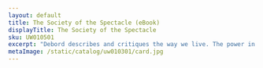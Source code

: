 ```yaml
---
layout: default
title: The Society of the Spectacle (eBook)
displayTitle: The Society of the Spectacle
sku: UW010501
excerpt: "Debord describes and critiques the way we live. The power in these ideas lies in their ability to question, identify, and name the common assumptions of the present. Developing the concept of The Spectacle, he describes the “gaze” of contemporary society."
metaImage: /static/catalog/uw010301/card.jpg
---
```



